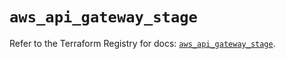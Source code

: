# `aws_api_gateway_stage`

Refer to the Terraform Registry for docs: [`aws_api_gateway_stage`](https://registry.terraform.io/providers/hashicorp/aws/5.91.0/docs/resources/api_gateway_stage).
